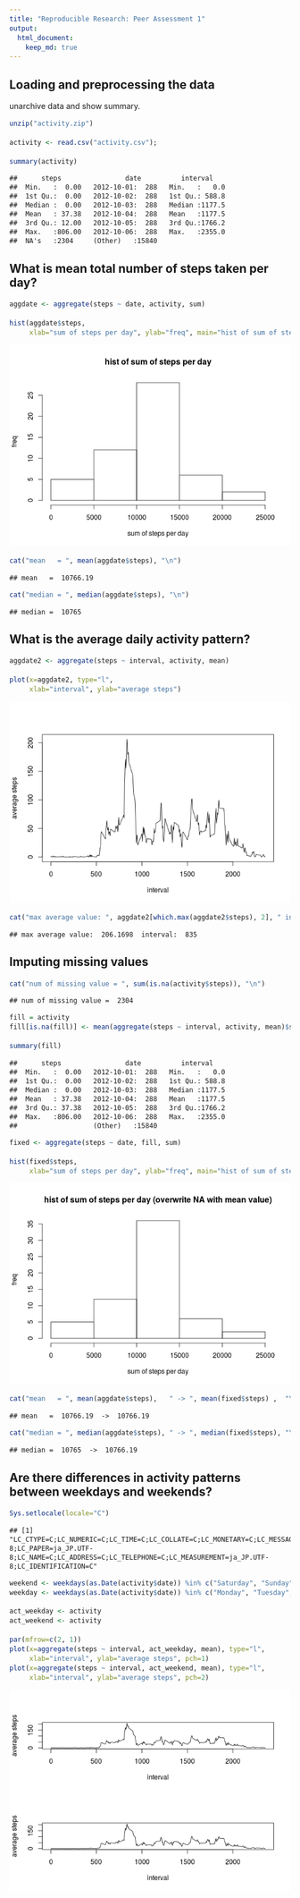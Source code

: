 ```yaml
---
title: "Reproducible Research: Peer Assessment 1"
output: 
  html_document:
    keep_md: true
---
```




## Loading and preprocessing the data

unarchive data and show summary.


```r
unzip("activity.zip")

activity <- read.csv("activity.csv");

summary(activity)
```

```
##      steps                date          interval     
##  Min.   :  0.00   2012-10-01:  288   Min.   :   0.0  
##  1st Qu.:  0.00   2012-10-02:  288   1st Qu.: 588.8  
##  Median :  0.00   2012-10-03:  288   Median :1177.5  
##  Mean   : 37.38   2012-10-04:  288   Mean   :1177.5  
##  3rd Qu.: 12.00   2012-10-05:  288   3rd Qu.:1766.2  
##  Max.   :806.00   2012-10-06:  288   Max.   :2355.0  
##  NA's   :2304     (Other)   :15840
```


## What is mean total number of steps taken per day?


```r
aggdate <- aggregate(steps ~ date, activity, sum)

hist(aggdate$steps,
     xlab="sum of steps per day", ylab="freq", main="hist of sum of steps per day")
```

![](figure/unnamed-chunk-2-1.png)<!-- -->

```r
cat("mean   = ", mean(aggdate$steps), "\n")
```

```
## mean   =  10766.19
```

```r
cat("median = ", median(aggdate$steps), "\n")
```

```
## median =  10765
```

## What is the average daily activity pattern?

```r
aggdate2 <- aggregate(steps ~ interval, activity, mean)

plot(x=aggdate2, type="l",
     xlab="interval", ylab="average steps")
```

![](figure/unnamed-chunk-3-1.png)<!-- -->

```r
cat("max average value: ", aggdate2[which.max(aggdate2$steps), 2], " interval: ", aggdate2[which.max(aggdate2$steps), 1])
```

```
## max average value:  206.1698  interval:  835
```


## Imputing missing values

```r
cat("num of missing value = ", sum(is.na(activity$steps)), "\n")
```

```
## num of missing value =  2304
```

```r
fill = activity
fill[is.na(fill)] <- mean(aggregate(steps ~ interval, activity, mean)$steps)

summary(fill)
```

```
##      steps                date          interval     
##  Min.   :  0.00   2012-10-01:  288   Min.   :   0.0  
##  1st Qu.:  0.00   2012-10-02:  288   1st Qu.: 588.8  
##  Median :  0.00   2012-10-03:  288   Median :1177.5  
##  Mean   : 37.38   2012-10-04:  288   Mean   :1177.5  
##  3rd Qu.: 37.38   2012-10-05:  288   3rd Qu.:1766.2  
##  Max.   :806.00   2012-10-06:  288   Max.   :2355.0  
##                   (Other)   :15840
```

```r
fixed <- aggregate(steps ~ date, fill, sum)

hist(fixed$steps,
     xlab="sum of steps per day", ylab="freq", main="hist of sum of steps per day (overwrite NA with mean value)")
```

![](figure/unnamed-chunk-4-1.png)<!-- -->

```r
cat("mean   = ", mean(aggdate$steps),   " -> ", mean(fixed$steps) ,  "\n")
```

```
## mean   =  10766.19  ->  10766.19
```

```r
cat("median = ", median(aggdate$steps), " -> ", median(fixed$steps), "\n")
```

```
## median =  10765  ->  10766.19
```


## Are there differences in activity patterns between weekdays and weekends?


```r
Sys.setlocale(locale="C")
```

```
## [1] "LC_CTYPE=C;LC_NUMERIC=C;LC_TIME=C;LC_COLLATE=C;LC_MONETARY=C;LC_MESSAGES=ja_JP.UTF-8;LC_PAPER=ja_JP.UTF-8;LC_NAME=C;LC_ADDRESS=C;LC_TELEPHONE=C;LC_MEASUREMENT=ja_JP.UTF-8;LC_IDENTIFICATION=C"
```

```r
weekend <- weekdays(as.Date(activity$date)) %in% c("Saturday", "Sunday")
weekday <- weekdays(as.Date(activity$date)) %in% c("Monday", "Tuesday", "Wednesday", "Thursday", "Friday")

act_weekday <- activity
act_weekend <- activity

par(mfrow=c(2, 1))
plot(x=aggregate(steps ~ interval, act_weekday, mean), type="l",
     xlab="interval", ylab="average steps", pch=1)
plot(x=aggregate(steps ~ interval, act_weekend, mean), type="l",
     xlab="interval", ylab="average steps", pch=2)
```

![](figure/unnamed-chunk-5-1.png)<!-- -->

